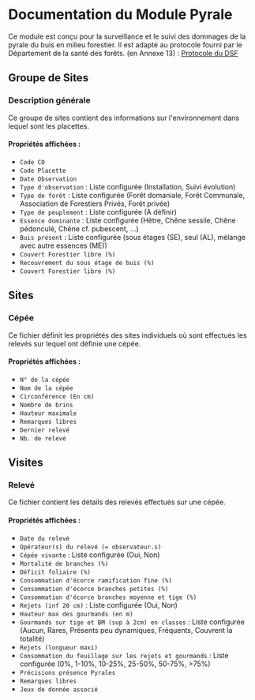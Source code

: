 # Documentation du Module Pyrale

Ce module est conçu pour la surveillance et le suivi des dommages de la pyrale du buis en milieu forestier. 
Il est adapté au protocole fourni par le Département de la santé des forêts. (en Annexe 13) : [Protocole du DSF](https://www.google.com/url?sa=t&source=web&rct=j&opi=89978449&url=https://info.agriculture.gouv.fr/gedei/site/bo-agri/instruction-2017-964/telechargement&ved=2ahUKEwiI5L36j5KFAxVvUqQEHSqKAYcQFnoECBMQAQ&usg=AOvVaw05KxxViZJ9_pYOyBl1xGEu
)


## Groupe de Sites

### Description générale

Ce groupe de sites contient des informations sur l'environnement dans lequel sont les placettes.

#### Propriétés affichées :

- `Code CO`
- `Code Placette`
- `Date Observation`
- `Type d'observation` : Liste configurée (Installation, Suivi évolution)
- `Type de forêt` : Liste configurée (Forêt domaniale, Forêt Communale, Association de Forestiers Privés, Forêt privée)
- `Type de peuplement` : Liste configurée (A définir)
- `Essence dominante` : Liste configurée (Hêtre, Chêne sessile, Chêne pédonculé, Chêne cf. pubescent, ...)
- `Buis présent` : Liste configurée (sous étages (SE), seul (AL), mélange avec autre essences (ME))
- `Couvert Forestier libre (%)`
- `Recouvrement du sous étage de buis (%)`
- `Couvert Forestier libre (%)`

## Sites

### Cépée

Ce fichier définit les propriétés des sites individuels où sont effectués les relevés sur lequel ont définie une cépée.

#### Propriétés affichées :

- `N° de la cépée`
- `Nom de la cépée`
- `Circonférence (En cm)`
- `Nombre de brins`
- `Hauteur maximale`
- `Remarques libres`
- `Dernier relevé`
- `Nb. de relevé`

## Visites

### Relevé

Ce fichier contient les détails des relevés effectués sur une cépée.

#### Propriétés affichées :

- `Date du relevé`
- `Opérateur(s) du relevé (= observateur.s)`
- `Cépée vivante` : Liste configurée (Oui, Non)
- `Mortalité de branches (%)`
- `Déficit foliaire (%)`
- `Consommation d'écorce ramification fine (%)`
- `Consommation d'écorce branches petites (%)`
- `Consommation d'écorce branches moyenne et tige (%)`
- `Rejets (inf 20 cm)` : Liste configurée (Oui, Non)
- `Hauteur max des gourmands (en m)`
- `Gourmands sur tige et BM (sup à 2cm) en classes` : Liste configurée (Aucun, Rares, Présents peu dynamiques, Fréquents, Couvrent la totalité)
- `Rejets (longueur maxi)`
- `Consommation du feuillage sur les rejets et gourmands` : Liste configurée (0%, 1-10%, 10-25%, 25-50%, 50-75%, >75%)
- `Précisions présence Pyrales`
- `Remarques libres`
- `Jeux de donnée associé`
